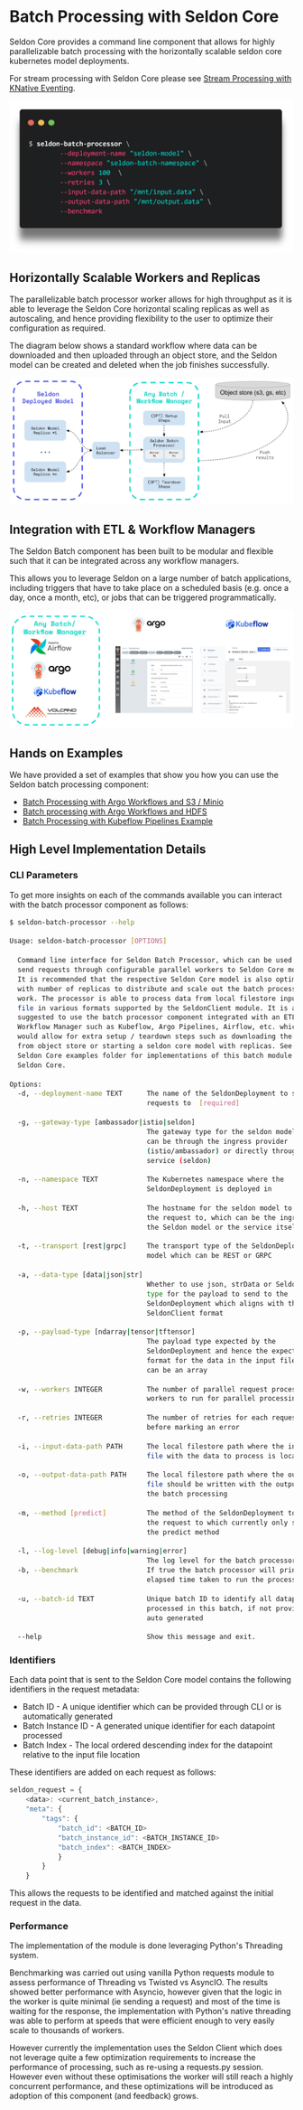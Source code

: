 # Batch Processing with Seldon Core

Seldon Core provides a command line component that allows for highly parallelizable batch processing with the horizontally scalable seldon core kubernetes model deployments.

For stream processing with Seldon Core please see [Stream Processing with KNative Eventing](../streaming/knative_eventing.md).

![](../images/batch-processor.jpg)

## Horizontally Scalable Workers and Replicas

The parallelizable batch processor worker allows for high throughput as it is able to leverage the Seldon Core horizontal scaling replicas as well as autoscaling, and hence providing flexibility to the user to optimize their configuration as required. 

The diagram below shows a standard workflow where data can be downloaded and then uploaded through an object store, and the Seldon model can be created and deleted when the job finishes successfully.

![](../images/batch-workflow-manager-integration.jpg)

## Integration with ETL & Workflow Managers

The Seldon Batch component has been built to be modular and flexible such that it can be integrated across any workflow managers.

This allows you to leverage Seldon on a large number of batch applications, including triggers that have to take place on a scheduled basis (e.g. once a day, once a month, etc), or jobs that can be triggered programmatically.

![](../images/batch-workflow-managers.jpg)

## Hands on Examples

We have provided a set of examples that show you how you can use the Seldon batch processing component:

* [Batch Processing with Argo Workflows and S3 / Minio](../examples/argo_workflows_batch.html)
* [Batch processing with Argo Workflows and HDFS](../examples/argo_workflows_hdfs_batch.html)
* [Batch Processing with Kubeflow Pipelines Example](../examples/kubeflow_pipelines_batch.html)

## High Level Implementation Details

### CLI Parameters

To get more insights on each of the commands available you can interact with the batch processor component as follows:

```bash
$ seldon-batch-processor --help

Usage: seldon-batch-processor [OPTIONS]

  Command line interface for Seldon Batch Processor, which can be used to
  send requests through configurable parallel workers to Seldon Core models.
  It is recommended that the respective Seldon Core model is also optimized
  with number of replicas to distribute and scale out the batch processing
  work. The processor is able to process data from local filestore input
  file in various formats supported by the SeldonClient module. It is also
  suggested to use the batch processor component integrated with an ETL
  Workflow Manager such as Kubeflow, Argo Pipelines, Airflow, etc. which
  would allow for extra setup / teardown steps such as downloading the data
  from object store or starting a seldon core model with replicas. See the
  Seldon Core examples folder for implementations of this batch module with
  Seldon Core.

Options:
  -d, --deployment-name TEXT      The name of the SeldonDeployment to send the
                                  requests to  [required]

  -g, --gateway-type [ambassador|istio|seldon]
                                  The gateway type for the seldon model, which
                                  can be through the ingress provider
                                  (istio/ambassador) or directly through the
                                  service (seldon)

  -n, --namespace TEXT            The Kubernetes namespace where the
                                  SeldonDeployment is deployed in

  -h, --host TEXT                 The hostname for the seldon model to send
                                  the request to, which can be the ingress of
                                  the Seldon model or the service itself

  -t, --transport [rest|grpc]     The transport type of the SeldonDeployment
                                  model which can be REST or GRPC

  -a, --data-type [data|json|str]
                                  Whether to use json, strData or Seldon Data
                                  type for the payload to send to the
                                  SeldonDeployment which aligns with the
                                  SeldonClient format

  -p, --payload-type [ndarray|tensor|tftensor]
                                  The payload type expected by the
                                  SeldonDeployment and hence the expected
                                  format for the data in the input file which
                                  can be an array

  -w, --workers INTEGER           The number of parallel request processor
                                  workers to run for parallel processing

  -r, --retries INTEGER           The number of retries for each request
                                  before marking an error

  -i, --input-data-path PATH      The local filestore path where the input
                                  file with the data to process is located

  -o, --output-data-path PATH     The local filestore path where the output
                                  file should be written with the outputs of
                                  the batch processing

  -m, --method [predict]          The method of the SeldonDeployment to send
                                  the request to which currently only supports
                                  the predict method

  -l, --log-level [debug|info|warning|error]
                                  The log level for the batch processor
  -b, --benchmark                 If true the batch processor will print the
                                  elapsed time taken to run the process

  -u, --batch-id TEXT             Unique batch ID to identify all datapoints
                                  processed in this batch, if not provided is
                                  auto generated

  --help                          Show this message and exit.

```

### Identifiers

Each data point that is sent to the Seldon Core model contains the following identifiers in the request metadata:
* Batch ID - A unique identifier which can be provided through CLI or is automatically generated
* Batch Instance ID - A generated unique identifier for each datapoint processed
* Batch Index - The local ordered descending index for the datapoint relative to the input file location

These identifiers are added on each request as follows:

```javascript
seldon_request = {
    <data>: <current_batch_instance>,
    "meta": {
        "tags": {
            "batch_id": <BATCH_ID>
            "batch_instance_id": <BATCH_INSTANCE_ID>
            "batch_index": <BATCH_INDEX>
            }
        }
    }
```

This allows the requests to be identified and matched against the initial request in the data.

### Performance

The implementation of the module is done leveraging Python's Threading system. 

Benchmarking was carried out using vanilla Python requests module to assess performance of Threading vs Twisted vs AsyncIO. The results showed better performance with Asyncio, however given that the logic in the worker is quite minimal (ie sending a request) and most of the time is waiting for the response, the implementation with Python's native threading was able to perform at speeds that were efficient enough to very easily scale to thousands of workers.

However currently the implementation uses the Seldon Client which does not leverage quite a few optimization requirements to increase the performance of processing, such as re-using a requests.py session. However even without these optimisations the worker will still reach a highly concurrent performance, and these optimizations will be introduced as adoption of this component (and feedback) grows.


